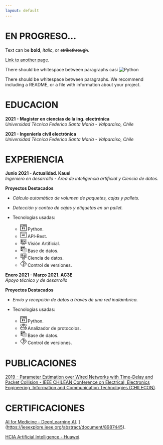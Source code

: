 ```yaml
---
layout: default
---
```


# EN PROGRESO...

Text can be **bold**, _italic_, or ~~strikethrough~~.

[Link to another page](./another-page.html).

There should be whitespace between paragraphs casi ![Python](./assets/img/python.ico)

There should be whitespace between paragraphs. We recommend including a README, or a file with information about your project.

# EDUCACION

**2021 - Magister en ciencias de la ing. electrónica** <br />
_Universidad Técnica Federico Santa María - Valparaíso, Chile_

**2021 - Ingeniería civil electrónica** <br />
_Universidad Técnica Federico Santa María - Valparaíso, Chile_

# EXPERIENCIA

**Junio 2021 - Actualidad. Kauel** <br />
_Ingeniero en desarrollo - Área de inteligencia artificial y Ciencia de datos._

**Proyectos Destacados**

- _Cálculo automático de volumen de paquetes, cajas y pallets._
- _Detección y conteo de cajas y etiquetas en un pallet._

- Tecnologías usadas:
    - <img src="./assets/img/piton.png" width="20" height="20"> Python.
    - <img src="./assets/img/api.png" width="20" height="20"> API-Rest.
    - <img src="./assets/img/website-content.png" width="20" height="20"> Visión Artificial.
    - <img src="./assets/img/database-storage.png" width="20" height="20"> Base de datos.
    - <img src="./assets/img/computer.png" width="20" height="20"> Ciencia de datos.
    - <img src="./assets/img/git.png" width="20" height="20"> Control de versiones.

**Enero 2021 - Marzo 2021. AC3E** <br />
_Apoyo técnico y de desarrollo_

**Proyectos Destacados**

- _Envío y recepción de datos a través de una red inalámbrica._

- Tecnologías usadas:
    - <img src="./assets/img/piton.png" width="20" height="20"> Python.
    - <img src="./assets/img/wifi-router.png" width="20" height="20"> Analizador de protocolos.
    - <img src="./assets/img/database-storage.png" width="20" height="20"> Base de datos.
    - <img src="./assets/img/git.png" width="20" height="20"> Control de versiones.

# PUBLICACIONES

[2019 - Parameter Estimation over Wired Networks with Time-Delay and Packet Collision - IEEE CHILEAN Conference on Electrical, Electronics Engineering, Information and Communication Technologies (CHILECON)](https://ieeexplore.ieee.org/abstract/document/8987445).

# CERTIFICACIONES

[AI for Medicine - DeepLearning.AI](https://coursera.org/verify/specialization/M82JU5EPPYZA).
](https://ieeexplore.ieee.org/abstract/document/8987445).

[HCIA Artificial Intelligence - Huawei](https://support.huawei.com/learning/verifycertificate).
